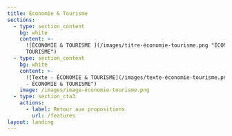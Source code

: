 ```yaml
---
title: Économie & Tourisme
sections:
  - type: section_content
    bg: white
    content: >-
      ![ÉCONOMIE & TOURISME ](/images/titre-économie-tourisme.png "ÉCONOMIE &
      TOURISME")
  - type: section_content
    bg: white
    content: >-
      ![Texte - ÉCONOMIE & TOURISME](/images/texte-économie-tourisme.png "Texte
      - ÉCONOMIE & TOURISME")
    image: /images/image-économie-tourisme.png
  - type: section_cta3
    actions:
      - label: Retour aux propositions
        url: /features
layout: landing
---
```


